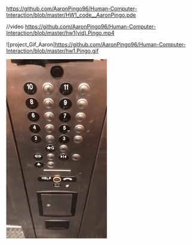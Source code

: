 

https://github.com/AaronPingo96/Human-Computer-Interaction/blob/master/HW1_code__AaronPingo.pde

//video
https://github.com/AaronPingo96/Human-Computer-Interaction/blob/master/hw1(vid).Pingo.mp4


![project_Gif_Aaron]https://github.com/AaronPingo96/Human-Computer-Interaction/blob/master/hw1.Pingo.gif


![Elevator_Gif_Aaron](https://github.com/AaronPingo96/Human-Computer-Interaction/blob/master/hw1.elevator.gif)
